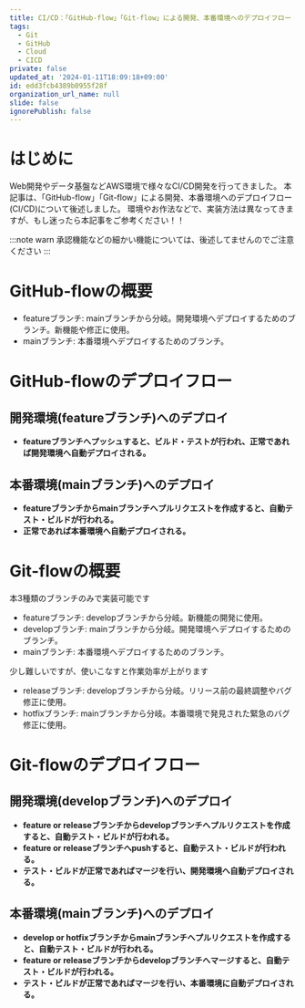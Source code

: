 ```yaml
---
title: CI/CD：「GitHub-flow」「Git-flow」による開発、本番環境へのデプロイフロー
tags:
  - Git
  - GitHub
  - Cloud
  - CICD
private: false
updated_at: '2024-01-11T18:09:18+09:00'
id: edd3fcb4389b0955f28f
organization_url_name: null
slide: false
ignorePublish: false
---
```

# はじめに
Web開発やデータ基盤などAWS環境で様々なCI/CD開発を行ってきました。
本記事は、「GitHub-flow」「Git-flow」による開発、本番環境へのデプロイフロー(CI/CD)について後述しました。
環境やお作法などで、実装方法は異なってきますが、もし迷ったら本記事をご参考ください！！

:::note warn
承認機能などの細かい機能については、後述してませんのでご注意ください
:::

# GitHub-flowの概要
- featureブランチ: mainブランチから分岐。開発環境へデプロイするためのブランチ。新機能や修正に使用。
- mainブランチ: 本番環境へデプロイするためのブランチ。

# GitHub-flowのデプロイフロー
## 開発環境(featureブランチ)へのデプロイ
- **featureブランチへプッシュすると、ビルド・テストが行われ、正常であれば開発環境へ自動デプロイされる。**

## 本番環境(mainブランチ)へのデプロイ
- **featureブランチからmainブランチへプルリクエストを作成すると、自動テスト・ビルドが行われる。**
- **正常であれば本番環境へ自動デプロイされる。**

# Git-flowの概要
本3種類のブランチのみで実装可能です
- featureブランチ: developブランチから分岐。新機能の開発に使用。
- developブランチ: mainブランチから分岐。開発環境へデプロイするためのブランチ。
- mainブランチ: 本番環境へデプロイするためのブランチ。

少し難しいですが、使いこなすと作業効率が上がります
- releaseブランチ: developブランチから分岐。リリース前の最終調整やバグ修正に使用。
- hotfixブランチ: mainブランチから分岐。本番環境で発見された緊急のバグ修正に使用。

# Git-flowのデプロイフロー
## 開発環境(developブランチ)へのデプロイ

- **feature or releaseブランチからdevelopブランチへプルリクエストを作成すると、自動テスト・ビルドが行われる。**
- **feature or releaseブランチへpushすると、自動テスト・ビルドが行われる。**
- **テスト・ビルドが正常であればマージを行い、開発環境へ自動デプロイされる。**

## 本番環境(mainブランチ)へのデプロイ

- **develop or hotfixブランチからmainブランチへプルリクエストを作成すると、自動テスト・ビルドが行われる。**
- **feature or releaseブランチからdevelopブランチへマージすると、自動テスト・ビルドが行われる。**
- **テスト・ビルドが正常であればマージを行い、本番環境に自動デプロイされる。**

